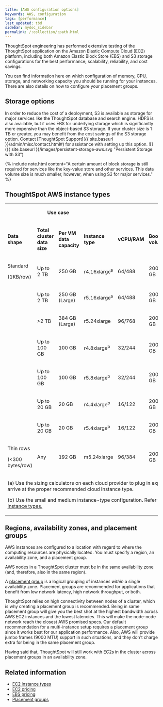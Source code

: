 ```yaml
---
title: [AWS configuration options]
keywords: AWS, configuration
tags: [performance]
last_updated: tbd
sidebar: mydoc_sidebar
permalink: /:collection/:path.html
---
```

ThoughtSpot engineering has performed extensive testing of the ThoughtSpot
application on the Amazon Elastic Compute Cloud (EC2) platform, including both Amazon Elastic Block
Store (EBS) and S3 storage configurations for the best performance, scalability,
reliability, and cost savings.

You can find information here on which configuration of memory, CPU, storage,
and networking capacity you should be running for your instances. There are also
details on how to configure your placement groups.

## Storage options

In order to reduce the cost of a deployment, S3 is available as storage for major services like the ThoughtSpot database and search engine. HDFS is also available, but it uses EBS for underlying storage which is significantly more expensive than the object-based S3 storage. If your cluster size is 1 TB or greater, you may benefit from the cost savings of the S3 storage option. Contact [ThoughtSpot Support]({{ site.baseurl }}/admin/misc/contact.html#) for assistance with setting up this option.
![]({{ site.baseurl }}/images/persistent-storage-aws.svg "Persistent Storage with S3")

{% include note.html content="A certain amount of block storage is still required for services like the key-value store and other services. This data volume size is much smaller, however, when using S3 for major services." %}

## ThoughtSpot AWS instance types

<table width="853">
<colgroup>
      <col width="100" />
      <col width="110" />
      <col width="110" />
      <col width="100" />
      <col width="95" />
      <col width="90" />
     <col width="90" />
    <col width="110" />
  </colgroup>
<tr>
    <td><br /></td>
    <td style="height:5px" colspan="2"><p dir="ltr"><center><strong>Use case</strong></center></p></td>
    <td><br /></td>
    <td><br /></td>
    <td><br /></td>
    <td><br /></td>
    <td><br /></td>
  </tr>
<tr>
      <td><p dir="ltr"><strong>Data shape</strong></p></td>
      <td><p dir="ltr"><strong>Total cluster <BR>data size</strong></p></td>
      <td><p dir="ltr"><strong>Per VM <BR>data capacity</strong></p></td>
      <td><p dir="ltr"><strong>Instance type</strong></p></td>
      <td><p dir="ltr"><strong>vCPU/RAM</strong></p></td>
	  <td><p dir="ltr"><strong>Boot volume</strong></p></td>
	  <td><p dir="ltr"><strong>Data volumes</strong></p></td>
		  <td><p dir="ltr"><strong>ThoughtSpot recommends</strong></p></td>
</tr>
<tr>
      <td><p dir="ltr">Standard</p>
        <p dir="ltr">(1KB/row)</p></td>
      <td><p dir="ltr">Up to 2 TB</p></td>
      <td><p dir="ltr">250 GB</p></td>
      <td><p dir="ltr">r4.16xlarge<sup>a</sup></p></td>
      <td><p dir="ltr">64/488</p></td>
		<td><p dir="ltr">200 GB</p></td>
		<td><p dir="ltr">2X 1 TB</p></td>
		<td><p dir="ltr"></p></td>
</tr>
<tr>
      <td></td>
      <td><p dir="ltr">Up to 2 TB</p></td>
      <td><p dir="ltr">250 GB (Large)</p></td>
      <td><p dir="ltr">r5.16xlarge<sup>a</sup></p></td>
      <td><p dir="ltr">64/488</p></td>
    <td><p dir="ltr">200 GB</p></td>
    <td><p dir="ltr">2X 1 TB</p></td>
		<td><p dir="ltr"><b>✓</b></p></td>
</tr>
<tr>
      <td></td>
      <td><p dir="ltr">&gt;2 TB</p></td>
      <td><p dir="ltr">384 GB (Large)</p></td>
      <td><p dir="ltr">r5.24xlarge</p></td>
      <td><p dir="ltr">96/768</p></td>
		<td><p dir="ltr">200 GB</p></td>
		<td><p dir="ltr">2X 1.5 TB</p></td>
		<td><p dir="ltr"></p></td>
    </tr>
<tr>
      <td></td>
      <td><p dir="ltr">Up to 100 GB</p></td>
      <td><p dir="ltr">100 GB</p></td>
      <td><p dir="ltr">r4.8xlarge<sup>b</sup></p></td>
      <td><p dir="ltr">32/244</p></td>
		<td><p dir="ltr">200 GB</p></td>
		<td><p dir="ltr">2X 400 GB</p></td>
		<td><p dir="ltr"></p></td>
    </tr>
<tr>    
	<td></td>
      <td><p dir="ltr">Up to 100 GB</p></td>
      <td><p dir="ltr">100 GB</p></td>
      <td><p dir="ltr">r5.8xlarge<sup>b</sup></p></td>
      <td><p dir="ltr">32/244</p></td>
		<td><p dir="ltr">200 GB</p></td>
		<td><p dir="ltr">2X 400 GB</p></td>
		<td><p dir="ltr"><b>✓</b></p></td>
    </tr>
<tr>
      <td></td>
      <td><p dir="ltr">Up to 20 GB</p></td>
      <td><p dir="ltr">20 GB</p></td>
      <td><p dir="ltr">r4.4xlarge<sup>b</sup></p></td>
      <td><p dir="ltr">16/122</p></td>
		<td><p dir="ltr">200 GB</p></td>
		<td><p dir="ltr">2X 400 GB</p></td>
		<td><p dir="ltr"></p></td>
    </tr>
<tr>
      <td></td>
      <td><p dir="ltr">Up to 20 GB</p></td>
      <td><p dir="ltr">20 GB</p></td>
      <td><p dir="ltr">r5.4xlarge<sup>b</sup></p></td>
      <td><p dir="ltr">16/122</p></td>
		<td><p dir="ltr">200 GB</p></td>
		<td><p dir="ltr">2X 400 GB</p></td>
		<td><p dir="ltr"><b>✓</b></p></td>
</tr>
    <tr>
      <td><p dir="ltr">Thin rows</p>
        <p dir="ltr">(&lt;300 bytes/row)</p></td>
      <td><p dir="ltr">Any</p></td>
      <td><p dir="ltr">192 GB</p></td>
      <td><p dir="ltr">m5.24xlarge</p></td>
      <td><p dir="ltr">96/384</p></td>
		<td><p dir="ltr">200 GB</p></td>
		<td><p dir="ltr">2X 1 TB</p></td>
		<td><p dir="ltr"></p></td>
    </tr>
<tr>
    <td colspan="8"><p dir="ltr">(a) Use the sizing calculators on each cloud provider to plug in expected customer discounts to arrive at the proper recommended cloud instance type.</p><p>(b) Use the small and medium instance-type configuration. Refer to: <a href="/5.2/appliance/cloud.html#use-small-and-medium-instance-types">Use small and medium instance types.</a></p>
    </td>
</tr>
  </table>

## Regions, availability zones, and placement groups

AWS instances are configured to a location with regard to where the computing
resources are physically located. You must specify a region, an availability
zone, and a placement group.

AWS nodes in a ThoughtSpot cluster must be in the same [availability zone](https://docs.aws.amazon.com/AmazonRDS/latest/UserGuide/Concepts.RegionsAndAvailabilityZones.html) (and, therefore, also in the same region).

A [placement group](https://docs.aws.amazon.com/AWSEC2/latest/UserGuide/placement-groups.html)
is a logical grouping of instances _within_ a single availability zone.
Placement groups are recommended for applications that benefit from low network
latency, high network throughput, or both.

ThoughtSpot relies on high connectivity between nodes of a cluster, which is why
creating a placement group is recommended. Being in same placement group will
give you the best shot at the highest bandwidth across AWS EC2 instances and the
lowest latencies. This will make the node-node network reach the closest AWS
promised specs. Our default recommendation for a multi-instance setup requires a
placement group since it works best for our application performance. Also, AWS
will provide jumbo frames (9000 MTU) support in such situations, and they don't
charge extra for being in the same placement group.

Having said that, ThoughtSpot will still work with EC2s in the cluster across
placement groups in an availability zone.

## Related information

- [EC2 instance types](https://aws.amazon.com/ec2/instance-types/)
- [EC2 pricing](https://aws.amazon.com/ec2/pricing/)
- [EBS pricing](https://aws.amazon.com/ebs/pricing/)
- [Placement groups](http://docs.aws.amazon.com/AWSEC2/latest/UserGuide/placement-groups.html)
